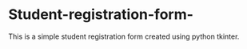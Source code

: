 # Student-registration-form-
This is a simple student registration form created using python tkinter. 

